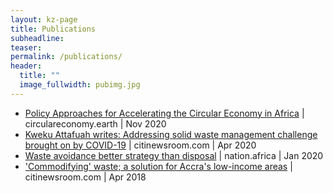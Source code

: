 ```yaml
---
layout: kz-page
title: Publications
subheadline:
teaser:
permalink: /publications/
header:
  title: ""
  image_fullwidth: pubimg.jpg
---
```

* [Policy Approaches for Accelerating the Circular Economy in Africa][1] \| circulareconomy.earth \| Nov 2020
* [Kweku Attafuah writes: Addressing solid waste management challenge brought on by COVID-19][2] \| citinewsroom.com \| Apr 2020
* [Waste avoidance better strategy than disposal][3] \| nation.africa \| Jan 2020
* ['Commodifying' waste; a solution for Accra's low-income areas][4] \| citinewsroom.com \| Apr 2018



[1]: https://circulareconomy.earth/publications/accelerating-the-circular-economy-transition-in-africa-policy-challenges-and-opportunities
[2]: https://citinewsroom.com/2020/04/kweku-attafuah-writes-addressing-solid-waste-management-challenge-brought-on-by-covid-19/
[3]: https://nation.africa/kenya/blogs-opinion/opinion/waste-avoidance-better-strategy-than-disposal-243456
[4]: https://citinewsroom.com/2018/04/commodifying-waste-a-solution-for-accras-low-income-areas/